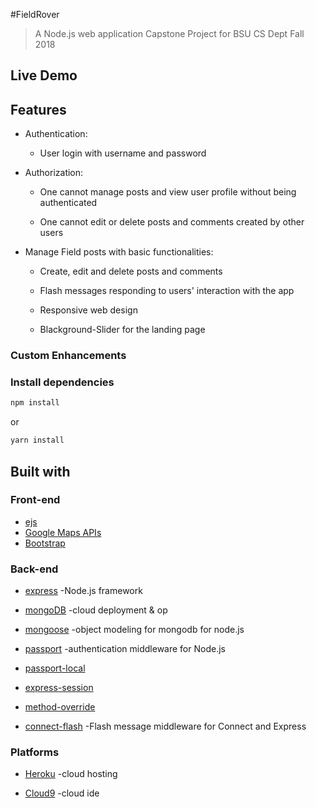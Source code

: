 #FieldRover


> A Node.js web application Capstone Project for BSU CS Dept Fall 2018

## Live Demo


## Features

* Authentication:
  
  * User login with username and password



* Authorization:

  * One cannot manage posts and view user profile without being authenticated

  * One cannot edit or delete posts and comments created by other users



* Manage Field posts with basic functionalities:

  * Create, edit and delete posts and comments

  * Flash messages responding to users' interaction with the app

  * Responsive web design
  
  * Blackground-Slider for the landing page

### Custom Enhancements



### Install dependencies

```sh
npm install
```

or

```sh
yarn install
```


## Built with

### Front-end

* [ejs](http://ejs.co/)
* [Google Maps APIs](https://developers.google.com/maps/)
* [Bootstrap](https://getbootstrap.com/docs/3.3/)

### Back-end

* [express](https://expressjs.com/)   -Node.js framework

* [mongoDB](https://www.mongodb.com/)	-cloud deployment & op

* [mongoose](http://mongoosejs.com/)	-object modeling for mongodb for node.js

* [passport](http://www.passportjs.org/) -authentication middleware for Node.js

* [passport-local](https://github.com/jaredhanson/passport-local#passport-local)
* [express-session](https://github.com/expressjs/session#express-session)
* [method-override](https://github.com/expressjs/method-override#method-override)

* [connect-flash](https://github.com/jaredhanson/connect-flash#connect-flash)	-Flash message middleware for Connect and Express

### Platforms

* [Heroku](https://www.heroku.com/)		-cloud hosting

* [Cloud9](https://aws.amazon.com/cloud9/?origin=c9io)  -cloud ide